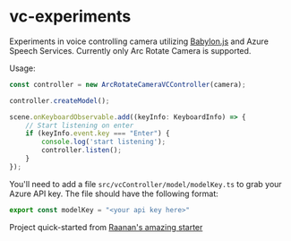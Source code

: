 # vc-experiments

Experiments in voice controlling camera utilizing [Babylon.js](https://babylonjs.com) and Azure Speech Services. Currently only Arc Rotate Camera is supported.

Usage:

```javascript
const controller = new ArcRotateCameraVCController(camera);

controller.createModel();

scene.onKeyboardObservable.add((keyInfo: KeyboardInfo) => {
    // Start listening on enter
    if (keyInfo.event.key === "Enter") {
        console.log('start listening');
        controller.listen();
    }
});
```

You'll need to add a file `src/vcController/model/modelKey.ts` to grab your Azure API key. The file should have the following format:

```javascript
export const modelKey = "<your api key here>"
```

Project quick-started from [Raanan's amazing starter](https://github.com/RaananW/babylonjs-webpack-es6)